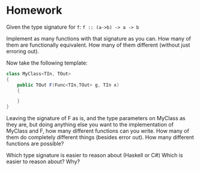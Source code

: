 Homework
=====

Given the type signature for `f`: `f :: (a->b) -> a -> b`

Implement as many functions with that signature as you can. How many of them are functionally equivalent. How many of them different (without just erroring out).

Now take the following template:


```csharp
class MyClass<TIn, TOut>
{
    public TOut F(Func<TIn,TOut> g, TIn x)
    {

    }
}
```

Leaving the signature of F as is, and the type parameters on MyClass as they are, but doing anything else you want to the implementation of MyClass and F, how many different functions
can you write. How many of them do completely different things (besides error out). How many different functions are possible?

Which type signature is easier to reason about (Haskell or C#)
Which is easier to reason about? Why?

